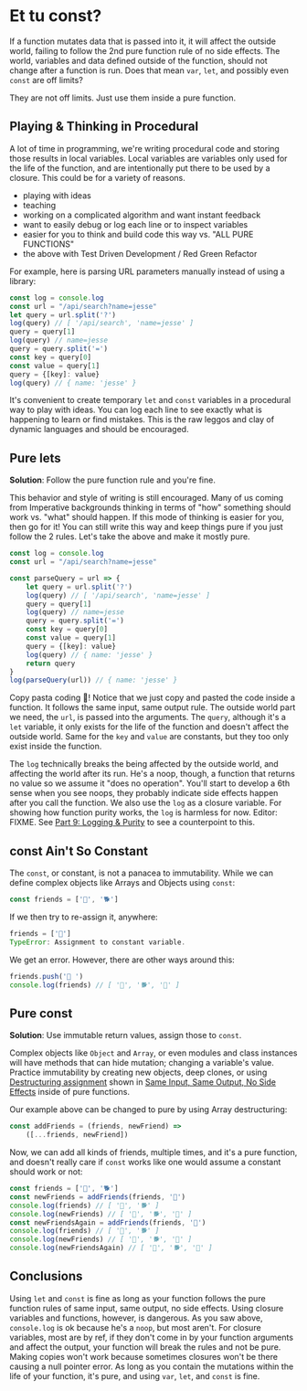 # Et tu const?

If a function mutates data that is passed into it, it will affect the outside world, failing to follow the 2nd pure function rule of no side effects. The world, variables and data defined outside of the function, should not change after a function is run. Does that mean `var`, `let`, and possibly even `const` are off limits?

They are not off limits. Just use them inside a pure function.

## Playing & Thinking in Procedural

A lot of time in programming, we're writing procedural code and storing those results in local variables. Local variables are variables only used for the life of the function, and are intentionally put there to be used by a closure. This could be for a variety of reasons.

- playing with ideas
- teaching
- working on a complicated algorithm and want instant feedback
- want to easily debug or log each line or to inspect variables
- easier for you to think and build code this way vs. "ALL PURE FUNCTIONS"
- the above with Test Driven Development / Red Green Refactor

For example, here is parsing URL parameters manually instead of using a library:

```javascript
const log = console.log
const url = "/api/search?name=jesse"
let query = url.split('?')
log(query) // [ '/api/search', 'name=jesse' ]
query = query[1]
log(query) // name=jesse
query = query.split('=')
const key = query[0]
const value = query[1]
query = {[key]: value}
log(query) // { name: 'jesse' }
```

It's convenient to create temporary `let` and `const` variables in a procedural way to play with ideas. You can log each line to see exactly what is happening to learn or find mistakes. This is the raw leggos and clay of dynamic languages and should be encouraged.

## Pure lets

**Solution**: Follow the pure function rule and you're fine.

This behavior and style of writing is still encouraged. Many of us coming from Imperative backgrounds thinking in terms of "how" something should work vs. "what" should happen. If this mode of thinking is easier for you, then go for it! You can still write this way and keep things pure if you just follow the 2 rules. Let's take the above and make it mostly pure.

```javascript
const log = console.log
const url = "/api/search?name=jesse"

const parseQuery = url => {
    let query = url.split('?')
    log(query) // [ '/api/search', 'name=jesse' ]
    query = query[1]
    log(query) // name=jesse
    query = query.split('=')
    const key = query[0]
    const value = query[1]
    query = {[key]: value}
    log(query) // { name: 'jesse' }
    return query
}
log(parseQuery(url)) // { name: 'jesse' }
```

Copy pasta coding 🍝! Notice that we just copy and pasted the code inside a function. It follows the same input, same output rule. The outside world part we need, the `url`, is passed into the arguments. The `query`, although it's a `let` variable, it only exists for the life of the function and doesn't affect the outside world. Same for the `key` and `value` are constants, but they too only exist inside the function. 

The `log` technically breaks the being affected by the outside world, and affecting the world after its run. He's a noop, though, a function that returns no value so we assume it "does no operation". You'll start to develop a 6th sense when you see noops, they probably indicate side effects happen after you call the function. We also use the `log` as a closure variable. For showing how function purity works, the `log` is harmless for now. Editor: FIXME. See [Part 9: Logging & Purity](../part9/log_purity.md) to see a counterpoint to this.

## const Ain't So Constant

The `const`, or constant, is not a panacea to immutability. While we can define complex objects like Arrays and Objects using `const`:

```javascript
const friends = ['🐄', '🐕']
```

If we then try to re-assign it, anywhere:

```javascript
friends = ['🦆']
TypeError: Assignment to constant variable.
```

We get an error. However, there are other ways around this:

```javascript
friends.push('🦆 ')
console.log(friends) // [ '🐄', '🐕', '🦆' ]
```

## Pure const

**Solution**: Use immutable return values, assign those to `const`.

Complex objects like `Object` and `Array`, or even modules and class instances will have methods that can hide mutation; changing a variable's value. Practice immutability by creating new objects, deep clones, or using [Destructuring assignment](https://developer.mozilla.org/en-US/docs/Web/JavaScript/Reference/Operators/Destructuring_assignment) shown in [Same Input, Same Output, No Side Effects](part1/input_output_side_effects.md) inside of pure functions.

Our example above can be changed to pure by using Array destructuring:

```javascript
const addFriends = (friends, newFriend) =>
    ([...friends, newFriend])
```

Now, we can add all kinds of friends, multiple times, and it's a pure function, and doesn't really care if `const` works like one would assume a constant should work or not:

```javascript
const friends = ['🐄', '🐕']
const newFriends = addFriends(friends, '🦆')
console.log(friends) // [ '🐄', '🐕' ]
console.log(newFriends) // [ '🐄', '🐕', '🦆' ]
const newFriendsAgain = addFriends(friends, '🦆')
console.log(friends) // [ '🐄', '🐕' ]
console.log(newFriends) // [ '🐄', '🐕', '🦆' ]
console.log(newFriendsAgain) // [ '🐄', '🐕', '🦆' ]
```

## Conclusions

Using `let` and `const` is fine as long as your function follows the pure function rules of same input, same output, no side effects. Using closure variables and functions, however, is dangerous. As you saw above, `console.log` is ok because he's a `noop`, but most aren't. For closure variables, most are by ref, if they don't come in by your function arguments and affect the output, your function will break the rules and not be pure. Making copies won't work because sometimes closures won't be there causing a null pointer error. As long as you contain the mutations within the life of your function, it's pure, and using `var`, `let`, and `const` is fine.
